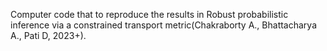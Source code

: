 Computer code that to reproduce the results in Robust probabilistic inference via a constrained transport metric(Chakraborty A., Bhattacharya A., Pati D, 2023+).


